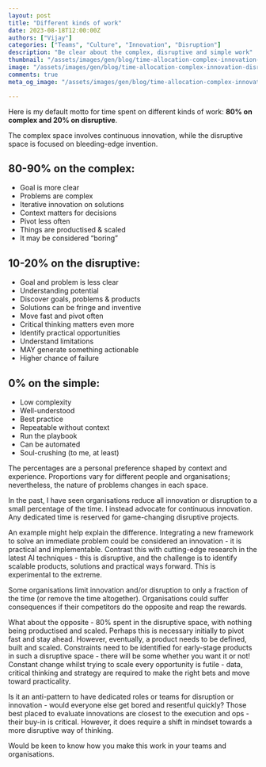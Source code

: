 ```yaml
---
layout: post
title: "Different kinds of work"
date: 2023-08-18T12:00:00Z
authors: ["Vijay"]
categories: ["Teams", "Culture", "Innovation", "Disruption"]
description: "Be clear about the complex, disruptive and simple work"
thumbnail: "/assets/images/gen/blog/time-allocation-complex-innovation-disruption.jpg"
image: "/assets/images/gen/blog/time-allocation-complex-innovation-disruption.jpg"
comments: true
meta_og_image: "/assets/images/gen/blog/time-allocation-complex-innovation-disruption.jpg"

---
```

Here is my default motto for time spent on different kinds of work: **80% on complex and 20% on disruptive**.

The complex space involves continuous innovation, while the disruptive space is focused on bleeding-edge invention.

## 80-90% on the complex:
* Goal is more clear
* Problems are complex
* Iterative innovation on solutions
* Context matters for decisions
* Pivot less often
* Things are productised & scaled
* It may be considered “boring”

## 10-20% on the disruptive:
* Goal and problem is less clear
* Understanding potential
* Discover goals, problems & products
* Solutions can be fringe and inventive
* Move fast and pivot often
* Critical thinking matters even more
* Identify practical opportunities
* Understand limitations
* MAY generate something actionable
* Higher chance of failure

## 0% on the simple:
* Low complexity
* Well-understood
* Best practice
* Repeatable without context
* Run the playbook
* Can be automated
* Soul-crushing (to me, at least)

The percentages are a personal preference shaped by context and experience. Proportions vary for different people and organisations; nevertheless, the nature of problems changes in each space.

In the past, I have seen organisations reduce all innovation or disruption to a small percentage of the time. I instead advocate for continuous innovation. Any dedicated time is reserved for game-changing disruptive projects.

An example might help explain the difference. Integrating a new framework to solve an immediate problem could be considered an innovation - it is practical and implementable. Contrast this with cutting-edge research in the latest AI techniques - this is disruptive, and the challenge is to identify scalable products, solutions and practical ways forward. This is experimental to the extreme.

Some organisations limit innovation and/or disruption to only a fraction of the time (or remove the time altogether). Organisations could suffer consequences if their competitors do the opposite and reap the rewards.

What about the opposite - 80% spent in the disruptive space, with nothing being productised and scaled. Perhaps this is necessary initially to pivot fast and stay ahead. However, eventually, a product needs to be defined, built and scaled. Constraints need to be identified for early-stage products in such a disruptive space - there will be some whether you want it or not! Constant change whilst trying to scale every opportunity is futile - data, critical thinking and strategy are required to make the right bets and move toward practicality.

Is it an anti-pattern to have dedicated roles or teams for disruption or innovation - would everyone else get bored and resentful quickly? Those best placed to evaluate innovations are closest to the execution and ops - their buy-in is critical. However, it does require a shift in mindset towards a more disruptive way of thinking.

Would be keen to know how you make this work in your teams and organisations.